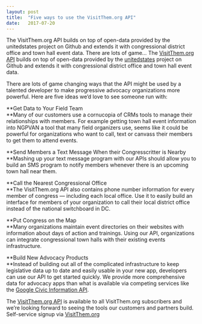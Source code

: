 ```yaml
---
layout:	post
title:	"Five ways to use the VisitThem.org API"
date:	2017-07-20
---
```


  The VisitThem.org API builds on top of open-data provided by the unitedstates project on Github and extends it with congressional district office and town hall event data. There are lots of game…   The [VisitThem.org API](http://developers.visitthem.org/) builds on top of open-data provided by the [unitedstates](https://github.com/unitedstates) project on Github and extends it with congressional district office and town hall event data.

There are lots of game changing ways that the API might be used by a talented developer to make progressive advocacy organizations more powerful. Here are five ideas we’d love to see someone run with:

**Get Data to Your Field Team  
**Many of our customers use a cornucopia of CRMs tools to manage their relationships with members. For example getting town hall event information into NGPVAN a tool that many field organizers use, seems like it could be powerful for organizations who want to call, text or canvass their members to get them to attend events.

**Send Members a Text Message When their Congresscritter is Nearby  
**Mashing up your text message program with our APIs should allow you to build an SMS program to notify members whenever there is an upcoming town hall near them.

**Call the Nearest Congressional Office  
**The VisitThem.org API also contains phone number information for every member of congress — including each local office. Use it to easily build an interface for members of your organization to call their local district office instead of the national switchboard in DC.

**Put Congress on the Map  
**Many organizations maintain event directories on their websites with information about days of action and trainings. Using our API, organizations can integrate congressional town halls with their existing events infrastructure.

**Build New Advocacy Products  
**Instead of building out all of the complicated infrastructure to keep legislative data up to date and easily usable in your new app, developers can use our API to get started quickly. We provide more comprehensive data for advocacy apps than what is available via competing services like the [Google Civic Information API](https://developers.google.com/civic-information/docs/v2/).

The [VisitThem.org API](http://developers.visitthem.org/) is available to all VisitThem.org subscribers and we’re looking forward to seeing the tools our customers and partners build. Self-service signup via [VisitThem.org](https://www.visitthem.org/)

  